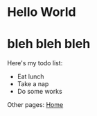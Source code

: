 # Hello World
# bleh bleh bleh

Here's my todo list:
- Eat lunch
- Take a nap
- Do some works

Other pages:
[Home](index.md)
